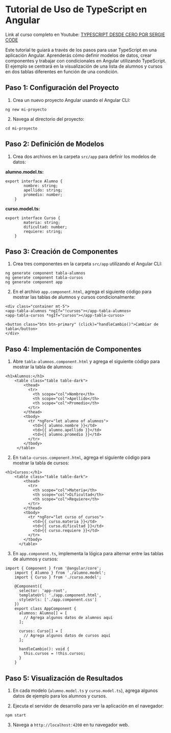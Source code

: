 # Tutorial de Uso de TypeScript en Angular

Link al curso completo en Youtube:
[TYPESCRIPT DESDE CERO POR SERGIE CODE](https://youtu.be/UTA5bykCx2c)

Este tutorial te guiará a través de los pasos para usar TypeScript en una aplicación Angular. Aprenderás cómo definir modelos de datos, crear componentes y trabajar con condicionales en Angular utilizando TypeScript. El ejemplo se centrará en la visualización de una lista de alumnos y cursos en dos tablas diferentes en función de una condición.

## Paso 1: Configuración del Proyecto

1.  Crea un nuevo proyecto Angular usando el Angular CLI:
    
```
ng new mi-proyecto
```
    
2.  Navega al directorio del proyecto:
```
cd mi-proyecto
```
    

## Paso 2: Definición de Modelos

1.  Crea dos archivos en la carpeta `src/app` para definir los modelos de datos:
    
**alumno.model.ts:**
    
```
export interface Alumno {
        nombre: string;
        apellido: string;
        promedio: number;
    }
```
    
 **curso.model.ts:**
    
```
export interface Curso {
        materia: string;
        dificultad: number;
        requiere: string;
    }
```
    

## Paso 3: Creación de Componentes

1.  Crea tres componentes en la carpeta `src/app` utilizando el Angular CLI:
    
```
ng generate component tabla-alumnos
ng generate component tabla-cursos
ng generate component app
```
    
2.  En el archivo `app.component.html`, agrega el siguiente código para mostrar las tablas de alumnos y cursos condicionalmente:
    
```
<div class="container mt-5">
<app-tabla-alumnos *ngIf="!cursos"></app-tabla-alumnos>
<app-tabla-cursos *ngIf="cursos"></app-tabla-cursos>
   
<button class="btn btn-primary" (click)="handleCambio()">Cambiar de tabla</button>
</div>
```
    

## Paso 4: Implementación de Componentes

1.  Abre `tabla-alumnos.component.html` y agrega el siguiente código para mostrar la tabla de alumnos:
    
```
<h1>Alumnos:</h1>
    <table class="table table-dark">
        <thead>
          <tr>
            <th scope="col">Nombre</th>
            <th scope="col">Apellido</th>
            <th scope="col">Promedio</th>
          </tr>
        </thead>
        <tbody>
          <tr *ngFor="let alumno of alumnos">
            <td>{{ alumno.nombre }}</td>
            <td>{{ alumno.apellido }}</td>
            <td>{{ alumno.promedio }}</td>
          </tr>
        </tbody>
     </table>
```
    
2.  En `tabla-cursos.component.html`, agrega el siguiente código para mostrar la tabla de cursos:
    
```
<h1>Cursos:</h1>
    <table class="table table-dark">
        <thead>
          <tr>
            <th scope="col">Materia</th>
            <th scope="col">Dificultad</th>
            <th scope="col">Requiere</th>
          </tr>
        </thead>
        <tbody>
          <tr *ngFor="let curso of cursos">
            <td>{{ curso.materia }}</td>
            <td>{{ curso.dificultad }}</td>
            <td>{{ curso.requiere }}</td>
          </tr>
        </tbody>
      </table>
```
    
3.  En `app.component.ts`, implementa la lógica para alternar entre las tablas de alumnos y cursos:
    
```
import { Component } from '@angular/core';
    import { Alumno } from './alumno.model';
    import { Curso } from './curso.model';
    
    @Component({
      selector: 'app-root',
      templateUrl: './app.component.html',
      styleUrls: ['./app.component.css']
    })
    export class AppComponent {
      alumnos: Alumno[] = [
        // Agrega algunos datos de alumnos aquí
      ];
    
      cursos: Curso[] = [
        // Agrega algunos datos de cursos aquí
      ];
    
      handleCambio(): void {
        this.cursos = !this.cursos;
      }
    }
```
    

## Paso 5: Visualización de Resultados

1.  En cada modelo (`alumno.model.ts` y `curso.model.ts`), agrega algunos datos de ejemplo para los alumnos y cursos.
    
2.  Ejecuta el servidor de desarrollo para ver la aplicación en el navegador:
    
```
npm start
```
    
3.  Navega a `http://localhost:4200` en tu navegador web.
